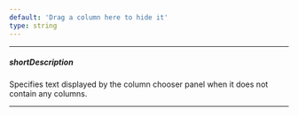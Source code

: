 ```yaml
---
default: 'Drag a column here to hide it'
type: string
---
```

---
##### shortDescription
Specifies text displayed by the column chooser panel when it does not contain any columns.

---
